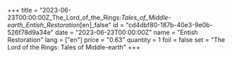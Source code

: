+++
title = "2023-06-23T00:00:00Z_The_Lord_of_the_Rings:_Tales_of_Middle-earth_Entish_Restoration_[en]_false"
id = "cd4dbf80-187b-40e3-9e0b-526f78d9a34e"
date = "2023-06-23T00:00:00Z"
name = "Entish Restoration"
lang = ["en"]
price = "0.63"
quantity = 1
foil = false
set = "The Lord of the Rings: Tales of Middle-earth"
+++
